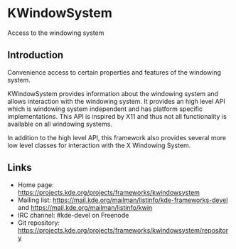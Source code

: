 # KWindowSystem

Access to the windowing system

## Introduction

Convenience access to certain properties and features of the windowing system.

KWindowSystem provides information about the windowing system and allows interaction with
the windowing system. It provides an high level API which is windowing system independent and
has platform specific implementations. This API is inspired by X11 and thus not all functionality
is available on all windowing systems.

In addition to the high level API, this framework also provides several more low level classes
for interaction with the X Windowing System.

## Links

- Home page: <https://projects.kde.org/projects/frameworks/kwindowsystem>
- Mailing list: <https://mail.kde.org/mailman/listinfo/kde-frameworks-devel> and <https://mail.kde.org/mailman/listinfo/kwin>
- IRC channel: #kde-devel on Freenode
- Git repository: <https://projects.kde.org/projects/frameworks/kwindowsystem/repository>
